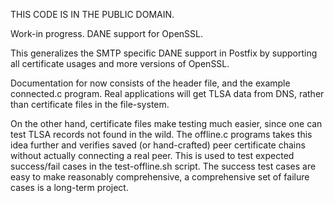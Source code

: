 THIS CODE IS IN THE PUBLIC DOMAIN.

Work-in progress.  DANE support for OpenSSL.

This generalizes the SMTP specific DANE support in Postfix by
supporting all certificate usages and more versions of OpenSSL.

Documentation for now consists of the header file, and the example
connected.c program.  Real applications will get TLSA data from
DNS, rather than certificate files in the file-system.

On the other hand, certificate files make testing much easier, since
one can test TLSA records not found in the wild.  The offline.c
programs takes this idea further and verifies saved (or hand-crafted)
peer certificate chains without actually connecting a real peer.
This is used to test expected success/fail cases in the test-offline.sh
script.  The success test cases are easy to make reasonably
comprehensive, a comprehensive set of failure cases is a long-term
project.
